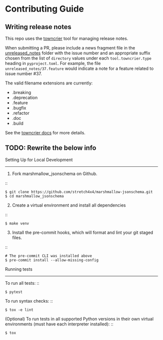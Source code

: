 # Contributing Guide

## Writing release notes

This repo uses the [towncrier](https://github.com/twisted/towncrier) tool for managing release notes.

When submitting a PR, please include a news fragment file in the [unreleased_notes](./unreleased_notes/) folder with the
issue number and an appropriate suffix chosen from the list of `directory` values under each `tool.towncrier.type`
heading in `pyproject.toml`. For example, the file `unreleased_notes/37.feature` would indicate a note for a feature
related to issue number #37.

The valid filename extensions are currently:

* .breaking
* .deprecation
* .feature
* .bugfix
* .refactor
* .doc
* .build

See the [towncrier docs](https://towncrier.readthedocs.io/en/stable/index.html) for more details.

## TODO: Rewrite the below info

Setting Up for Local Development
********************************

1. Fork marshmallow_jsonschema on Github.

::

    $ git clone https://github.com/stretch4x4/marshmallow-jsonschema.git
    $ cd marshmallow_jsonschema

2. Create a virtual environment and install all dependencies

::

    $ make venv

3. Install the pre-commit hooks, which will format and lint your git staged files.

::

    # The pre-commit CLI was installed above
    $ pre-commit install --allow-missing-config


Running tests
*************

To run all tests: ::

    $ pytest

To run syntax checks: ::

    $ tox -e lint

(Optional) To run tests in all supported Python versions in their own virtual environments (must have each interpreter installed): ::

    $ tox
